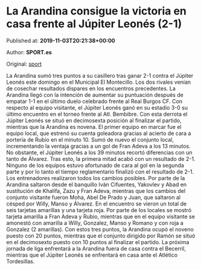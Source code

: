 
# La Arandina consigue la victoria en casa frente al Júpiter Leonés (2-1)

Published at: **2019-11-03T20:21:38+00:00**

Author: **SPORT.es**

Original: [sport](https://www.sport.es/es/noticias/tercera-division/la-arandina-consigue-la-victoria-en-casa-frente-al-jupiter-leones-2-1-7713155)

La Arandina sumó tres puntos a su casillero tras ganar 2-1 contra el Júpiter Leonés este domingo en el Municipal El Montecillo. Los dos rivales venían de cosechar resultados dispares en los encuentros precedentes. La Arandina llegó con la intención de aumentar su puntuación después de empatar 1-1 en el último duelo celebrado frente al Real Burgos CF. Con respecto al equipo visitante, el Júpiter Leonés ganó en su estadio 3-0 su último encuentro en el torneo frente al Atl. Bembibre. Con esta derrota el Júpiter Leonés se situó en decimosexta posición al finalizar el partido, mientras que la Arandina es novena.
El primer equipo en marcar fue el equipo local, que estrenó su cuenta goleadora gracias al acierto de cara a portería de Rubio en el minuto 10. Sumó de nuevo el conjunto local, incrementando la ventaja gracias a un gol de Fran Adeva a los 13 minutos. No obstante, el Júpiter Leonés a los 39 minutos recortó diferencias con un tanto de Álvarez. Tras esto, la primera mitad acabó con un resultado de 2-1.
Ninguno de los equipos estuvo afortunado de cara al gol en la segunda parte y por lo tanto el tiempo reglamentario finalizó con el resultado de 2-1.
Los entrenadores realizaron todos los cambios posibles. Por parte de la Arandina saltaron desde el banquillo Iván Cifuentes, Yakovlev y Abad en sustitución de Khalifa, Zazu y Fran Adeva, mientras que los cambios del conjunto visitante fueron Moha, Abel De Prado y Juan, que saltaron al césped por Willy, Manso y Álvarez.
En el encuentro se vieron un total de seis tarjetas amarillas y una tarjeta roja. Por parte de los locales se mostró tarjeta amarilla a Fran Adeva y Rubio, mientras que en el equipo visitante se amonestó con amarilla a Willy, Gonzalez, Manso y Romano y con roja a Gonzalez (2 amarillas).
Con estos tres puntos, la Arandina ocupó el noveno puesto con 20 puntos, mientras que el conjunto dirigido por Ramón se situó en el decimosexto puesto con 10 puntos al finalizar el partido.
La próxima jornada de liga enfrentará a la Arandina fuera de casa contra el Becerril, mientras que el Júpiter Leonés se enfrentará en casa ante el Atlético Tordesillas.
